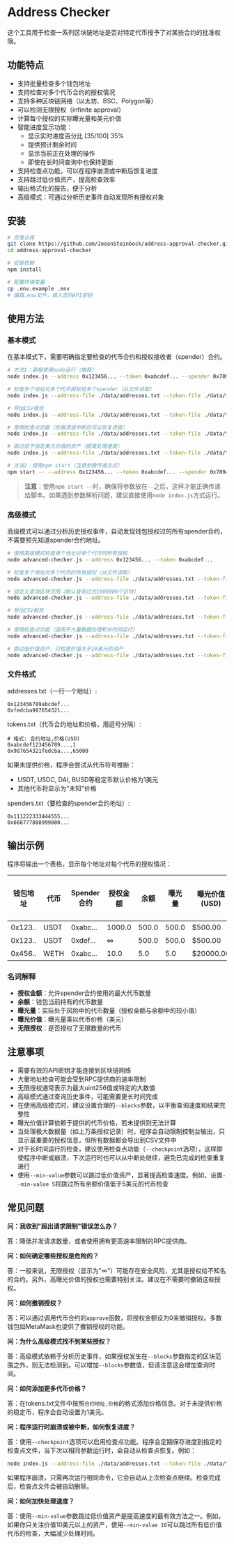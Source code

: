 # Address Checker

这个工具用于检查一系列区块链地址是否对特定代币授予了对某些合约的批准权限。

## 功能特点

- 支持批量检查多个钱包地址
- 支持检查对多个代币合约的授权情况
- 支持多种区块链网络（以太坊、BSC、Polygon等）
- 可以检测无限授权（infinite approval）
- 计算每个授权的实际曝光量和美元价值
- 智能进度显示功能：
  - 显示实时进度百分比 [35/100] 35%
  - 提供预计剩余时间
  - 显示当前正在处理的操作
  - 即使在长时间查询中也保持更新
- 支持检查点功能，可以在程序崩溃或中断后恢复进度
- 支持跳过低价值资产，提高检查效率
- 输出格式化的报告，便于分析
- 高级模式：可通过分析历史事件自动发现所有授权对象

## 安装

```bash
# 克隆仓库
git clone https://github.com/JoeanSteinbock/address-approval-checker.git
cd address-approval-checker

# 安装依赖
npm install

# 配置环境变量
cp .env.example .env
# 编辑.env文件，填入您的API密钥
```

## 使用方法

### 基本模式

在基本模式下，需要明确指定要检查的代币合约和授权接收者（spender）合约。

```bash
# 方法1：直接使用node运行（推荐）
node index.js --address 0x123456... --token 0xabcdef... --spender 0x789abc...

# 检查多个地址对多个代币授权给多个spender（从文件读取）
node index.js --address-file ./data/addresses.txt --token-file ./data/tokens.txt --spender-file ./data/spenders.txt

# 导出CSV报告
node index.js --address-file ./data/addresses.txt --token-file ./data/tokens.txt --spender-file ./data/spenders.txt --export report.csv

# 使用检查点功能（在崩溃或中断后可以恢复进度）
node index.js --address-file ./data/addresses.txt --token-file ./data/tokens.txt --spender-file ./data/spenders.txt --export report.csv --checkpoint my-checkpoint.json

# 跳过低于指定美元价值的资产（提高处理速度）
node index.js --address-file ./data/addresses.txt --token-file ./data/tokens.txt --spender-file ./data/spenders.txt --min-value 5

# 方法2：使用npm start（注意参数传递方式）
npm start -- --address 0x123456... --token 0xabcdef... --spender 0x789abc...
```

> **注意**：使用`npm start --`时，确保将参数放在`--`之后，这样才能正确传递给脚本。如果遇到参数解析问题，建议直接使用`node index.js`方式运行。

### 高级模式

高级模式可以通过分析历史授权事件，自动发现钱包授权过的所有spender合约，不需要预先知道spender合约地址。

```bash
# 使用高级模式检查单个地址对单个代币的所有授权
node advanced-checker.js --address 0x123456... --token 0xabcdef...

# 检查多个地址对多个代币的所有授权（从文件读取）
node advanced-checker.js --address-file ./data/addresses.txt --token-file ./data/tokens.txt

# 自定义查询区块范围（默认查询过去1000000个区块）
node advanced-checker.js --address-file ./data/addresses.txt --token-file ./data/tokens.txt --blocks 500000

# 导出CSV报告
node advanced-checker.js --address-file ./data/addresses.txt --token-file ./data/tokens.txt --export report.csv

# 使用检查点功能（适用于大量数据处理和长时间运行）
node advanced-checker.js --address-file ./data/addresses.txt --token-file ./data/tokens.txt --export report.csv --checkpoint my-advanced-checkpoint.json

# 跳过低价值资产，只检查价值大于10美元的资产
node advanced-checker.js --address-file ./data/addresses.txt --token-file ./data/tokens.txt --min-value 10
```

### 文件格式

addresses.txt（一行一个地址）:
```
0x123456789abcdef...
0xfedcba987654321...
```

tokens.txt（代币合约地址和价格，用逗号分隔）:
```
# 格式: 合约地址,价格(USD)
0xabcdef123456789...,1
0x987654321fedcba...,65000
```

如果未提供价格，程序会尝试从代币符号推断：
- USDT, USDC, DAI, BUSD等稳定币默认价格为1美元
- 其他代币将显示为"未知"价格

spenders.txt（要检查的spender合约地址）:
```
0x111222333444555...
0x666777888999000...
```

## 输出示例

程序将输出一个表格，显示每个地址对每个代币的授权情况：

| 钱包地址 | 代币 | Spender合约 | 授权金额 | 余额 | 曝光量 | 曝光价值(USD) | 无限授权 |
|---------|-----|------------|---------|------|-------|--------------|---------|
| 0x123.. | USDT | 0xabc... | 1000.0 | 500.0 | 500.0 | $500.00 | 否 |
| 0x123.. | USDT | 0xdef... | ∞ | 500.0 | 500.0 | $500.00 | 是 |
| 0x456.. | WETH | 0xabc... | 10.0 | 5.0 | 5.0 | $20000.00 | 否 |

### 名词解释

- **授权金额**：允许spender合约使用的最大代币数量
- **余额**：钱包当前持有的代币数量
- **曝光量**：实际处于风险中的代币数量（授权金额与余额中的较小值）
- **曝光价值**：曝光量乘以代币价格（美元）
- **无限授权**：是否授权了无限数量的代币

## 注意事项

- 需要有效的API密钥才能连接到区块链网络
- 大量地址检查可能会受到RPC提供商的速率限制
- 无限授权通常表示为最大uint256值或特定的大数值
- 高级模式通过查询历史事件，可能需要更长时间完成
- 在使用高级模式时，建议设置合理的`--blocks`参数，以平衡查询速度和结果完整性
- 曝光价值计算依赖于提供的代币价格，若未提供则无法计算
- 当处理极大数据量（如上万条授权记录）时，程序会自动限制控制台输出，只显示最重要的授权信息，但所有数据都会导出到CSV文件中
- 对于长时间运行的检查，建议使用检查点功能（`--checkpoint`选项），这样即使程序中断或崩溃，下次运行时也可以从中断处继续，避免已完成的检查重复进行
- 使用`--min-value`参数可以跳过低价值资产，显著提高检查速度。例如，设置`--min-value 5`将跳过所有余额价值低于5美元的代币检查

## 常见问题

**问：我收到"超出请求限制"错误怎么办？**

答：降低并发请求数量，或者使用拥有更高速率限制的RPC提供商。

**问：如何确定哪些授权是危险的？**

答：一般来说，无限授权（显示为"∞"）可能存在安全风险，尤其是授权给不知名的合约。另外，高曝光价值的授权也需要特别关注。建议在不需要时撤销这些授权。

**问：如何撤销授权？**

答：可以通过调用代币合约的`approve`函数，将授权金额设为0来撤销授权。多数钱包如MetaMask也提供了撤销授权的功能。

**问：为什么高级模式找不到某些授权？**

答：高级模式依赖于分析历史事件，如果授权发生在`--blocks`参数指定的区块范围之外，则无法检测到。可以增加`--blocks`参数值，但请注意这会增加查询时间。

**问：如何添加更多代币价格？**

答：在tokens.txt文件中按照`合约地址,价格`的格式添加价格信息。对于未提供价格的稳定币，程序会自动设置为1美元。

**问：程序运行时崩溃或被中断，如何恢复进度？**

答：使用`--checkpoint`选项可以启用检查点功能。程序会定期保存进度到指定的检查点文件，当下次以相同参数运行时，会自动从检查点恢复。例如：
```bash
node index.js --address-file ./data/addresses.txt --token-file ./data/tokens.txt --spender-file ./data/spenders.txt --checkpoint my-checkpoint.json
```
如果程序崩溃，只需再次运行相同命令，它会自动从上次检查点继续。检查完成后，检查点文件会被自动删除。

**问：如何加快处理速度？**

答：使用`--min-value`参数跳过低价值资产是提高速度的最有效方法之一。例如，如果你只关注价值10美元以上的资产，使用`--min-value 10`可以跳过所有低价值代币的检查，大幅减少处理时间。

